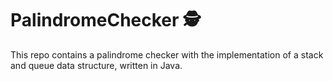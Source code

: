 # PalindromeChecker :detective:
This repo contains a palindrome checker with the implementation of a stack and queue data structure, written in Java.
